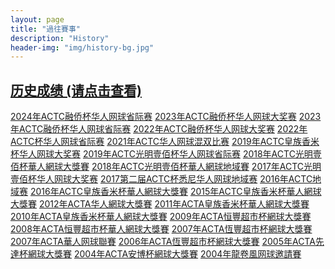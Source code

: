 ```yaml
---
layout: page
title: "過往賽事"
description: "History"
header-img: "img/history-bg.jpg"
---
```

<h2><a href="{{ site.baseurl }}/history/all_results/" class="list-group-item"><span class="glyphicon glyphicon-star" aria-hidden="true"></span> 历史成绩 (请点击查看)</a></h2>


<div class="list-group">
    <a href="{{ site.baseurl }}/history/2024/regional/" class="list-group-item"><span class="glyphicon glyphicon-star" aria-hidden="true"></span> 2024年ACTC融侨杯华人网球省际赛</a>
    <a href="{{ site.baseurl }}/history/2023/" class="list-group-item"><span class="glyphicon glyphicon-star" aria-hidden="true"></span> 2023年ACTC融侨杯华人网球大奖赛</a>
    <a href="{{ site.baseurl }}/history/2023/regional/" class="list-group-item"><span class="glyphicon glyphicon-star" aria-hidden="true"></span> 2023年ACTC融侨杯华人网球省际赛</a>
    <a href="{{ site.baseurl }}/history/2022/" class="list-group-item"><span class="glyphicon glyphicon-star" aria-hidden="true"></span> 2022年ACTC融侨杯华人网球大奖赛</a>
    <a href="{{ site.baseurl }}/history/2021/regional/" class="list-group-item"><span class="glyphicon glyphicon-star" aria-hidden="true"></span> 2022年ACTC杯华人网球省际赛</a>
    <a href="{{ site.baseurl }}/history/2021/mixdouble/" class="list-group-item"><span class="glyphicon glyphicon-star" aria-hidden="true"></span> 2021年ACTC华人网球混双比赛</a>
    <a href="{{ site.baseurl }}/history/2019/" class="list-group-item"><span class="glyphicon glyphicon-star" aria-hidden="true"></span> 2019年ACTC皇族香米杯华人网球大奖赛</a>
    <a href="{{ site.baseurl }}/history/2019/regional/" class="list-group-item"><span class="glyphicon glyphicon-star" aria-hidden="true"></span> 2019年ACTC光明壹佰杯华人网球省际赛</a>
    <a href="{{ site.baseurl }}/history/2018/" class="list-group-item"><span class="glyphicon glyphicon-star" aria-hidden="true"></span> 2018年ACTC光明壹佰杯華人網球大獎賽</a>
    <a href="{{ site.baseurl }}/history/2018/regional/" class="list-group-item"><span class="glyphicon glyphicon-star" aria-hidden="true"></span> 2018年ACTC光明壹佰杯華人網球地域賽</a>
    <a href="{{ site.baseurl }}/history/2017/" class="list-group-item"><span class="glyphicon glyphicon-star" aria-hidden="true"></span> 2017年ACTC光明壹佰杯华人网球大奖赛</a>
    <a href="{{ site.baseurl }}/history/2017/regional/" class="list-group-item"><span class="glyphicon glyphicon-star" aria-hidden="true"></span> 2017第二届ACTC杯悉尼华人网球地域赛</a>
    <a href="{{ site.baseurl }}/history/2016/regional" class="list-group-item"><span class="glyphicon glyphicon-star" aria-hidden="true"></span> 2016年ACTC地域赛</a>
    <a href="{{ site.baseurl }}/history/2016/" class="list-group-item"><span class="glyphicon glyphicon-star" aria-hidden="true"></span> 2016年ACTC皇族香米杯華人網球大獎賽</a>
    <a href="{{ site.baseurl }}/history/2015/" class="list-group-item"><span class="glyphicon glyphicon-star" aria-hidden="true"></span> 2015年ACTC皇族香米杯華人網球大獎賽</a>
    <a href="{{ site.baseurl }}/history/2012/" class="list-group-item"><span class="glyphicon glyphicon-star" aria-hidden="true"></span> 2012年ACTA华人網球大獎賽</a>
    <a href="{{ site.baseurl }}/history/2011/" class="list-group-item"><span class="glyphicon glyphicon-star" aria-hidden="true"></span> 2011年ACTA皇族香米杯華人網球大獎賽</a>
    <a href="{{ site.baseurl }}/history/2010/" class="list-group-item"><span class="glyphicon glyphicon-star" aria-hidden="true"></span> 2010年ACTA皇族香米杯華人網球大獎賽</a>
    <a href="{{ site.baseurl }}/history/2009/" class="list-group-item"><span class="glyphicon glyphicon-star" aria-hidden="true"></span> 2009年ACTA恒豐超市杯網球大獎賽</a>
    <a href="{{ site.baseurl }}/history/2008/" class="list-group-item"><span class="glyphicon glyphicon-star" aria-hidden="true"></span> 2008年ACTA恒豐超市杯華人網球大獎賽</a>
    <a href="{{ site.baseurl }}/history/2007/" class="list-group-item"><span class="glyphicon glyphicon-star" aria-hidden="true"></span> 2007年ACTA恆豐超市杯網球大獎賽</a>
    <a href="{{ site.baseurl }}/history/2007/league/" class="list-group-item"><span class="glyphicon glyphicon-star" aria-hidden="true"></span> 2007年ACTA華人网球聯賽</a>
    <a href="{{ site.baseurl }}/history/2006/" class="list-group-item"><span class="glyphicon glyphicon-star" aria-hidden="true"></span> 2006年ACTA恆豐超市杯網球大獎賽</a>
    <a href="{{ site.baseurl }}/history/2005/" class="list-group-item"><span class="glyphicon glyphicon-star" aria-hidden="true"></span> 2005年ACTA先達杯網球大獎賽</a>
    <a href="{{ site.baseurl }}/history/2004/" class="list-group-item"><span class="glyphicon glyphicon-star" aria-hidden="true"></span> 2004年ACTA安博杯網球大獎賽</a>
    <a href="{{ site.baseurl }}/history/2004/invite/" class="list-group-item"><span class="glyphicon glyphicon-star" aria-hidden="true"></span> 2004年龍卷風网球邀請賽</a>
</div>

